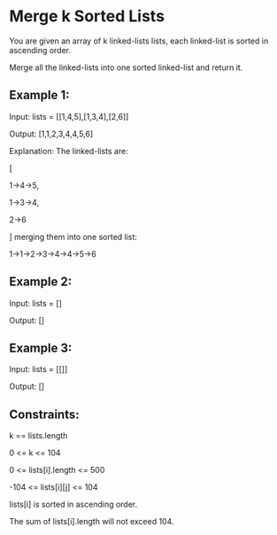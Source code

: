 # Merge k Sorted Lists

You are given an array of k linked-lists lists, each linked-list is sorted in ascending order.

Merge all the linked-lists into one sorted linked-list and return it.

 

## Example 1:

Input: lists = [[1,4,5],[1,3,4],[2,6]]

Output: [1,1,2,3,4,4,5,6]

Explanation: The linked-lists are:

[

  1->4->5,
  
  1->3->4,
  
  2->6
  
]
merging them into one sorted list:

1->1->2->3->4->4->5->6

## Example 2:

Input: lists = []

Output: []

## Example 3:

Input: lists = [[]]

Output: []
 

## Constraints:

k == lists.length

0 <= k <= 104

0 <= lists[i].length <= 500

-104 <= lists[i][j] <= 104

lists[i] is sorted in ascending order.

The sum of lists[i].length will not exceed 104.
